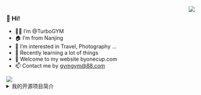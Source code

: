 <img align='right' src="https://github-readme-stats.vercel.app/api?username=turbogym&show_icons=true&bg_color=30,e0c3fc,8ec5fc&title_color=fff&text_color=fff&icon_color=fff">

### 👋 Hi!
- 🧑‍💻 I’m @TurboGYM
- 🏠 I’m from Nanjing
- 👀 I’m interested in Travel, Photography ...
- 🌱 Recently learning a lot of things
- 🚀 Welcome to my website byonecup.com
- 📫 Contact me by gymgym@88.com

<img src="https://github-readme-stats.vercel.app/api/top-langs/?username=turbogym">

<details>
<summary>我的开源项目简介</summary>
  
1. Java Series
  - [Java_Stu](https://github.com/turbogym/Java_Stu)

</details>

<!---
turbogym/turbogym is a ✨ special ✨ repository because its `README.md` (this file) appears on your GitHub profile.
You can click the Preview link to take a look at your changes.
--->
